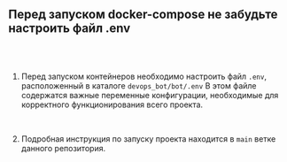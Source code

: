 ## Перед запуском docker-compose не забудьте настроить файл .env

<br>
<br>
  
1. Перед запуском контейнеров необходимо настроить файл `.env`, расположенный в каталоге `devops_bot/bot/.env` В этом файле содержатся важные переменные конфигурации, необходимые для корректного функционирования всего проекта.
  
<br> 
  
2. Подробная инструкция по запуску проекта находится в `main` ветке данного репозитория. 
